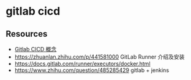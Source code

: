 # gitlab cicd

## Resources


- [Gitlab CICD 概念](https://docs.gitlab.cn/jh/ci/introduction/index.html#%E6%8C%81%E7%BB%AD%E9%9B%86%E6%88%90)
- https://zhuanlan.zhihu.com/p/441581000 GitLab Runner 介绍及安装
- https://docs.gitlab.com/runner/executors/docker.html
- https://www.zhihu.com/question/485285429 gitlab + jenkins
